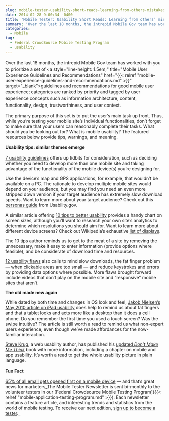 ```yaml
---
slug: mobile-tester-usability-short-reads-learning-from-others-mistakes
date: 2014-02-28 9:00:34 -0400
title: 'Mobile Tester: Usability Short Reads: Learning from others’ mistakes'
summary: 'Over the last 18 months, the intrepid Mobile Gov team has worked with you to prioritize a set of guidelines and recommendations for good mobile user experience; categories are ranked by priority and tagged by user experience concepts such as information architecture, content, functionality, design, trustworthiness, and user context. The primary purpose of this set is'
categories:
  - Mobile
tag:
  - Federal CrowdSource Mobile Testing Program
  - usability
---
```


<span style="line-height: 1.5em;">Over the last 18 months, the intrepid Mobile Gov team has worked with you to prioritize a set of </span><a style="line-height: 1.5em;" title="Mobile User Experience Guidelines and Recommendations" href="{{< relref "mobile-user-experience-guidelines-and-recommendations.md" >}}" target="_blank">guidelines and recommendations for good mobile user experience</a><span style="line-height: 1.5em;">; categories are ranked by priority and tagged by user experience concepts such as information architecture, content, functionality, design, trustworthiness, and user context.</span>

The primary purpose of this set is to put the user’s main task up front. Thus, while you’re testing your mobile site’s individual functionalities, don’t forget to make sure that your users can reasonably complete their tasks. What should you be looking out for? What is mobile usability? The featured resources below provide tips, warnings, and meaning.

<b style="line-height: 1.5em;">Usability tips: similar themes emerge</b>

<a href="http://www.webcredible.co.uk/user-friendly-resources/web-usability/mobile-guidelines.shtml" target="_blank">7 usability guidelines</a> offers up tidbits for consideration, such as deciding whether you need to develop more than one mobile site and taking advantage of the functionality of the mobile device(s) you’re designing for.

Use the device’s map and GPS applications, for example, that wouldn’t be available on a PC. The rationale to develop multiple mobile sites would depend on your audience, but you may find you need an even more stripped down version if your target audience has extremely slow download speeds. Want to learn more about your target audience? Check out this <a href="http://www.usability.gov/how-to-and-tools/resources/templates/persona-development-discussion-guide.html" target="_blank">personas guide</a> from Usability.gov.

A similar article offering <a href="http://www.hongkiat.com/blog/mobile-web-design/" target="_blank">10 tips to better usability</a> provides a handy chart on screen sizes, although you’ll want to research your own site’s analytics to determine which resolutions you should aim for. Want to learn more about different device screens? Check out Wikipedia’s exhaustive <a href="http://en.wikipedia.org/wiki/List_of_displays_by_pixel_density" target="_blank">list of displays</a>.

The 10 tips author reminds us to get to the meat of a site by removing the unnecessary, make it easy to enter information (provide options where feasible), and be considerate of download time and resources.

<a href="http://econsultancy.com/blog/62870-12-usability-flaws-that-are-spoiling-the-mobile-web" target="_blank">12 usability flaws</a> also calls to mind slow downloads, the fat finger problem &#8212; when clickable areas are too small &#8212; and reduce keystrokes and errors by providing data options where possible. More flaws brought forward include videos that don’t play on the mobile site and “responsive” mobile sites that aren’t.

**The old made new again**

While dated by both time and changes in OS look and feel, <a href="http://www.nngroup.com/articles/ipad-usability-first-findings/" target="_blank">Jakob Nielsen’s May 2010 article on iPad usability</a> does help to remind us about fat fingers and that a tablet looks and acts more like a desktop than it does a cell phone. Do you remember the first time you used a touch screen? Was the swipe intuitive? The article is still worth a read to remind us what non-expert users experience, even though we’ve made affordances for the now-familiar interaction.

<a href="http://www.sensible.com/" target="_blank">Steve Krug</a>, a web usability author, has published his <a href="http://www.amazon.com/gp/product/0321965515/%20" target="_blank">updated </a><a href="http://www.amazon.com/gp/product/0321965515/%20" target="_blank"><i>Don’t Make Me Think</i></a> book with more information, including a chapter on mobile and app usability. It’s worth a read to get the whole usability picture in plain language.

<b style="line-height: 1.5em; color: #333333;">Fun Fact</b>

[65% of all email gets opened first on a mobile device](http://venturebeat.com/2014/01/22/65-of-all-email-gets-opened-first-on-a-mobile-device-and-thats-great-news-for-marketers/) — and that’s great news for marketers_The Mobile Tester Newsletter is sent bi-monthly to the volunteer testers in our [Federal Crowdsource Mobile Testing Program]({{< relref "mobile-application-testing-program.md" >}}). Each newsletter contains a feature article, and interesting trends and statistics from the world of mobile testing. To receive our next edition, [sign up to become a tester](https://docs.google.com/a/gsa.gov/spreadsheet/viewform?formkey=dGRJTFdQdjQ5VXNHUHFMbmNzUExhNnc6MQ#gid=0)._